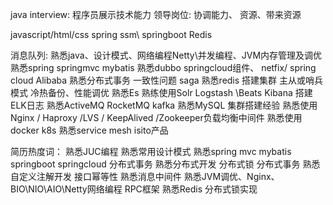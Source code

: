 java interview:
    程序员展示技术能力
    领导岗位: 协调能力、 资源、带来资源 


javascript/html/css
spring ssm\ springboot
Redis

消息队列: 
熟悉java、设计模式、网络编程Netty\并发编程、JVM内存管理及调优
熟悉spring  springmvc  mybatis 
熟悉dubbo springcloud组件、 netfix/ spring cloud Alibaba
熟悉分布式事务 一致性问题 saga
熟悉redis 搭建集群 主从或哨兵模式  冷热备份、性能调优
熟悉Es  熟练使用Solr Logstash \Beats Kibana  搭建ELK日志
熟悉ActiveMQ RocketMQ kafka
熟悉MySQL 集群搭建经验
熟悉使用Nginx / Haproxy /LVS / KeepAlived /Zookeeper负载均衡中间件
熟悉使用docker k8s
熟悉service mesh isito产品

简历热度词：
熟悉JUC编程
熟悉常用设计模式
熟悉spring mvc mybatis springboot springcloud 分布式事务
熟悉分布式开发 分布式锁 分布式事务
熟悉自定义注解开发 接口幂等性 
熟悉消息中间件
熟悉JVM调优、Nginx、BIO\NIO\AIO\Netty网络编程  RPC框架
熟悉Redis 分布式锁实现


    